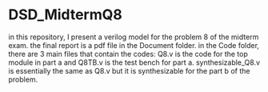 # DSD_MidtermQ8
in this repository, I present a verilog model for the problem 8 of the midterm exam.
the final report is a pdf file in the Document folder.
in the Code folder, there are 3 main files that contain the codes: Q8.v is the code for the top module in part a and Q8TB.v is the test bench  for part a. synthesizable_Q8.v is essentially the same as Q8.v but it is synthesizable for the part b of the problem.
